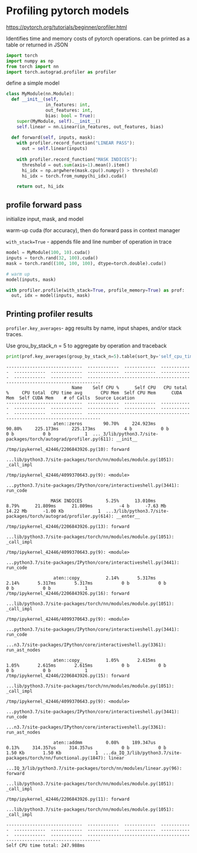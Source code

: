 # Profiling pytorch models

https://pytorch.org/tutorials/beginner/profiler.html

Identifies time and memory costs of pytorch operations. can be printed as a table or returned in JSON


```python
import torch
import numpy as np
from torch import nn
import torch.autograd.profiler as profiler
```

define a simple model


```python
class MyModule(nn.Module):
  def __init__(self,
               in_features: int,
               out_features: int,
               bias: bool = True):
    super(MyModule, self).__init__()
    self.linear = nn.Linear(in_features, out_features, bias)
    
  def forward(self, inputs, mask):
    with profiler.record_function("LINEAR PASS"):
      out = self.linear(inputs)
    
    with profiler.record_function("MASK INDICES"):
      threshold = out.sum(axis=1).mean().item()
      hi_idx = np.argwhere(mask.cpu().numpy() > threshold)
      hi_idx = torch.from_numpy(hi_idx).cuda()

    return out, hi_idx
```

## profile forward pass

initialize input, mask, and model

warm-up cuda (for accuracy), then do forward pass in context manager

`with_stack=True` - appends file and line number of operation in trace


```python
model = MyModule(100, 10).cuda()
inputs = torch.rand(32, 100).cuda()
mask = torch.rand((100, 100, 100), dtype=torch.double).cuda()

# warm up 
model(inputs, mask)

with profiler.profile(with_stack=True, profile_memory=True) as prof:
  out, idx = model(inputs, mask)
```

## Printing profiler results

`profiler.key_averages`- agg results by name, input shapes, and/or stack traces. 

Use grou_by_stack_n = 5 to aggregate by operation and traceback


```python
print(prof.key_averages(group_by_stack_n=5).table(sort_by='self_cpu_time_total', row_limit=5))
```

    -----------------------------  ------------  ------------  ------------  ------------  ------------  ------------  ------------  ------------  ------------  ------------  ---------------------------------------------------------------------------  
                             Name    Self CPU %      Self CPU   CPU total %     CPU total  CPU time avg       CPU Mem  Self CPU Mem      CUDA Mem  Self CUDA Mem    # of Calls  Source Location                                                              
    -----------------------------  ------------  ------------  ------------  ------------  ------------  ------------  ------------  ------------  ------------  ------------  ---------------------------------------------------------------------------  
                      aten::zeros        90.70%     224.923ms        90.80%     225.173ms     225.173ms           4 b           0 b           0 b           0 b             1  ..._3/lib/python3.7/site-packages/torch/autograd/profiler.py(611): __init__  
                                                                                                                                                                               /tmp/ipykernel_42446/2206843926.py(10): forward                              
                                                                                                                                                                               ...lib/python3.7/site-packages/torch/nn/modules/module.py(1051): _call_impl  
                                                                                                                                                                               /tmp/ipykernel_42446/4099370643.py(9): <module>                              
                                                                                                                                                                               ...python3.7/site-packages/IPython/core/interactiveshell.py(3441): run_code  
                                                                                                                                                                                                                                                            
                     MASK INDICES         5.25%      13.010ms         8.79%      21.809ms      21.809ms          -4 b      -7.63 Mb      14.22 Mb      -1.00 Kb             1  ...3/lib/python3.7/site-packages/torch/autograd/profiler.py(614): __enter__  
                                                                                                                                                                               /tmp/ipykernel_42446/2206843926.py(13): forward                              
                                                                                                                                                                               ...lib/python3.7/site-packages/torch/nn/modules/module.py(1051): _call_impl  
                                                                                                                                                                               /tmp/ipykernel_42446/4099370643.py(9): <module>                              
                                                                                                                                                                               ...python3.7/site-packages/IPython/core/interactiveshell.py(3441): run_code  
                                                                                                                                                                                                                                                            
                      aten::copy_         2.14%       5.317ms         2.14%       5.317ms       5.317ms           0 b           0 b           0 b           0 b             1  /tmp/ipykernel_42446/2206843926.py(16): forward                              
                                                                                                                                                                               ...lib/python3.7/site-packages/torch/nn/modules/module.py(1051): _call_impl  
                                                                                                                                                                               /tmp/ipykernel_42446/4099370643.py(9): <module>                              
                                                                                                                                                                               ...python3.7/site-packages/IPython/core/interactiveshell.py(3441): run_code  
                                                                                                                                                                               ...n3.7/site-packages/IPython/core/interactiveshell.py(3361): run_ast_nodes  
                                                                                                                                                                                                                                                            
                      aten::copy_         1.05%       2.615ms         1.05%       2.615ms       2.615ms           0 b           0 b           0 b           0 b             1  /tmp/ipykernel_42446/2206843926.py(15): forward                              
                                                                                                                                                                               ...lib/python3.7/site-packages/torch/nn/modules/module.py(1051): _call_impl  
                                                                                                                                                                               /tmp/ipykernel_42446/4099370643.py(9): <module>                              
                                                                                                                                                                               ...python3.7/site-packages/IPython/core/interactiveshell.py(3441): run_code  
                                                                                                                                                                               ...n3.7/site-packages/IPython/core/interactiveshell.py(3361): run_ast_nodes  
                                                                                                                                                                                                                                                            
                      aten::addmm         0.08%     189.347us         0.13%     314.357us     314.357us           0 b           0 b       1.50 Kb       1.50 Kb             1  ...da_IQ_3/lib/python3.7/site-packages/torch/nn/functional.py(1847): linear  
                                                                                                                                                                               ...IQ_3/lib/python3.7/site-packages/torch/nn/modules/linear.py(96): forward  
                                                                                                                                                                               ...lib/python3.7/site-packages/torch/nn/modules/module.py(1051): _call_impl  
                                                                                                                                                                               /tmp/ipykernel_42446/2206843926.py(11): forward                              
                                                                                                                                                                               ...lib/python3.7/site-packages/torch/nn/modules/module.py(1051): _call_impl  
                                                                                                                                                                                                                                                            
    -----------------------------  ------------  ------------  ------------  ------------  ------------  ------------  ------------  ------------  ------------  ------------  ---------------------------------------------------------------------------  
    Self CPU time total: 247.988ms
    



```python

```
